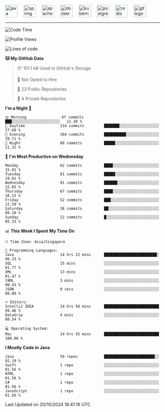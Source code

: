 <p align="left">
  <img src="https://cdn.jsdelivr.net/gh/devicons/devicon/icons/java/java-original.svg" height="40" alt="java logo"  />
  <img width="12" />
  <img src="https://cdn.jsdelivr.net/gh/devicons/devicon/icons/spring/spring-original.svg" height="40" alt="spring logo"  />
  <img width="12" />
  <img src="https://cdn.jsdelivr.net/gh/devicons/devicon/icons/apachekafka/apachekafka-original.svg" height="40" alt="apachekafka logo"  />
  <img width="12" />
  <img src="https://cdn.jsdelivr.net/gh/devicons/devicon/icons/docker/docker-original.svg" height="40" alt="docker logo"  />
  <img width="12" />
  <img src="https://cdn.jsdelivr.net/gh/devicons/devicon/icons/kubernetes/kubernetes-plain.svg" height="40" alt="kubernetes logo"  />
  <img width="12" />
  <img src="https://cdn.jsdelivr.net/gh/devicons/devicon/icons/postgresql/postgresql-original.svg" height="40" alt="postgresql logo"  />
  <img width="12" />
  <img src="https://cdn.jsdelivr.net/gh/devicons/devicon/icons/redis/redis-original.svg" height="40" alt="redis logo"  />
  <img width="12" />
  <img src="https://cdn.jsdelivr.net/gh/devicons/devicon/icons/git/git-original.svg" height="40" alt="git logo"  />
</p>


<!--<img src="https://media.giphy.com/media/LnQjpWaON8nhr21vNW/giphy.gif" width="60"> <em><b>I love connecting with different people</b> so if you want to say <b>hi, I'll be happy to meet you more!</b> 😊 </em> -->

---
<!--START_SECTION:waka-->
![Code Time](http://img.shields.io/badge/Code%20Time-2%2C114%20hrs%2038%20mins-blue)

![Profile Views](http://img.shields.io/badge/Profile%20Views-0-blue)

![Lines of code](https://img.shields.io/badge/From%20Hello%20World%20I%27ve%20Written-259.1%20thousand%20lines%20of%20code-blue)

**🐱 My GitHub Data** 

> 📦 101.1 kB Used in GitHub's Storage 
 > 
> 🚫 Not Opted to Hire
 > 
> 📜 23 Public Repositories 
 > 
> 🔑 4 Private Repositories 
 > 
**I'm a Night 🦉** 

```text
🌞 Morning                47 commits          ███░░░░░░░░░░░░░░░░░░░░░░   11.38 % 
🌆 Daytime                114 commits         ███████░░░░░░░░░░░░░░░░░░   27.60 % 
🌃 Evening                164 commits         ██████████░░░░░░░░░░░░░░░   39.71 % 
🌙 Night                  88 commits          █████░░░░░░░░░░░░░░░░░░░░   21.31 % 
```
📅 **I'm Most Productive on Wednesday** 

```text
Monday                   62 commits          ████░░░░░░░░░░░░░░░░░░░░░   15.01 % 
Tuesday                  81 commits          █████░░░░░░░░░░░░░░░░░░░░   19.61 % 
Wednesday                91 commits          ██████░░░░░░░░░░░░░░░░░░░   22.03 % 
Thursday                 67 commits          ████░░░░░░░░░░░░░░░░░░░░░   16.22 % 
Friday                   52 commits          ███░░░░░░░░░░░░░░░░░░░░░░   12.59 % 
Saturday                 38 commits          ██░░░░░░░░░░░░░░░░░░░░░░░   09.20 % 
Sunday                   22 commits          █░░░░░░░░░░░░░░░░░░░░░░░░   05.33 % 
```


📊 **This Week I Spent My Time On** 

```text
🕑︎ Time Zone: Asia/Singapore

💬 Programming Languages: 
Java                     14 hrs 22 mins      ████████████████████████░   96.33 % 
SQL                      15 mins             ░░░░░░░░░░░░░░░░░░░░░░░░░   01.77 % 
XML                      13 mins             ░░░░░░░░░░░░░░░░░░░░░░░░░   01.47 % 
YAML                     3 mins              ░░░░░░░░░░░░░░░░░░░░░░░░░   00.43 % 
JSON                     0 secs              ░░░░░░░░░░░░░░░░░░░░░░░░░   00.00 % 

🔥 Editors: 
IntelliJ IDEA            14 hrs 50 mins      █████████████████████████   99.46 % 
DataGrip                 4 mins              ░░░░░░░░░░░░░░░░░░░░░░░░░   00.54 % 

💻 Operating System: 
Mac                      14 hrs 55 mins      █████████████████████████   100.00 % 
```

**I Mostly Code in Java** 

```text
Java                     59 repos            ███████████████████████░░   92.19 % 
Swift                    1 repo              ░░░░░░░░░░░░░░░░░░░░░░░░░   01.56 % 
HTML                     1 repo              ░░░░░░░░░░░░░░░░░░░░░░░░░   01.56 % 
C#                       1 repo              ░░░░░░░░░░░░░░░░░░░░░░░░░   01.56 % 
JavaScript               1 repo              ░░░░░░░░░░░░░░░░░░░░░░░░░   01.56 % 
```




 Last Updated on 20/10/2024 18:41:16 UTC
<!--END_SECTION:waka-->


<!--
**SimakovIgor/SimakovIgor** is a ✨ _special_ ✨ repository because its `README.md` (this file) appears on your GitHub profile.

Here are some ideas to get you started:

- 🔭 I’m currently working on ...
- 🌱 I’m currently learning ...
- 👯 I’m looking to collaborate on ...
- 🤔 I’m looking for help with ...
- 💬 Ask me about ...
- 📫 How to reach me: ...
- 😄 Pronouns: ...
- ⚡ Fun fact: ...
-->
